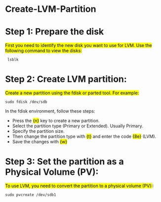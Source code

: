 # Create-LVM-Partition

# Step 1: Prepare the disk
 <mark>First you need to identify the new disk you want to use for LVM. Use the following command to view the disks:</mark>
                                                                                                                         
     lsblk

# Step 2: Create LVM partition:
<mark>Create a new partition using the fdisk or parted tool. For example:</mark>

    sudo fdisk /dev/sdb

                                                                                                                    
In the fdisk environment, follow these steps: 
*   Press the <mark>{n}</mark> key to create a new partition.
*   Select the partition type (Primary or Extended). Usually Primary.
*   Specify the partition size.
*   Then change the partition type with <mark>{t}</mark> and enter the code <mark>{8e}</mark> (LVM).
*   Save the changes with <mark>{w}</mark>


# Step 3: Set the partition as a Physical Volume (PV):
  <mark>To use LVM, you need to convert the partition to a physical volume (PV):</mark>:

    sudo pvcreate /dev/sdb1

